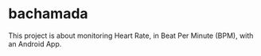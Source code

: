 # bachamada
This project is about monitoring Heart Rate, in Beat Per Minute (BPM), with an Android App.
